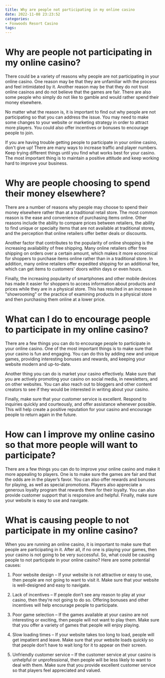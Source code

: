 ```yaml
---
title: Why are people not participating in my online casino
date: 2022-11-08 23:23:52
categories:
- Foxwoods Resort Casino
tags:
---
```



#  Why are people not participating in my online casino?

There could be a variety of reasons why people are not participating in your online casino. One reason may be that they are unfamiliar with the process and feel intimidated by it. Another reason may be that they do not trust online casinos and do not believe that the games are fair. There are also some people who simply do not like to gamble and would rather spend their money elsewhere.

No matter what the reason is, it is important to find out why people are not participating so that you can address the issue. You may need to make some changes to your website or marketing strategy in order to attract more players. You could also offer incentives or bonuses to encourage people to join.

If you are having trouble getting people to participate in your online casino, don't give up! There are many ways to increase traffic and player numbers. Keep trying different things until you find what works best for your casino. The most important thing is to maintain a positive attitude and keep working hard to improve your business.

#  Why are people choosing to spend their money elsewhere?

There are a number of reasons why people may choose to spend their money elsewhere rather than at a traditional retail store. The most common reason is the ease and convenience of purchasing items online. Other reasons include the ability to compare prices between retailers, the ability to find unique or specialty items that are not available at traditional stores, and the perception that online retailers offer better deals or discounts.

Another factor that contributes to the popularity of online shopping is the increasing availability of free shipping. Many online retailers offer free shipping on orders over a certain amount, which makes it more economical for shoppers to purchase items online rather than in a traditional store. In addition, many online retailers offer expedited shipping for an additional fee, which can get items to customers' doors within days or even hours.

Finally, the increasing popularity of smartphones and other mobile devices has made it easier for shoppers to access information about products and prices while they are in a physical store. This has resulted in an increase in "showrooming" or the practice of examining products in a physical store and then purchasing them online at a lower price.

#  What can I do to encourage people to participate in my online casino?

There are a few things you can do to encourage people to participate in your online casino. One of the most important things is to make sure that your casino is fun and engaging. You can do this by adding new and unique games, providing interesting bonuses and rewards, and keeping your website modern and up-to-date.

Another thing you can do is market your casino effectively. Make sure that you are actively promoting your casino on social media, in newsletters, and on other websites. You can also reach out to bloggers and other content creators to see if they would be interested in writing about your casino.

Finally, make sure that your customer service is excellent. Respond to inquiries quickly and courteously, and offer assistance whenever possible. This will help create a positive reputation for your casino and encourage people to return again in the future.

#  How can I improve my online casino so that more people will want to participate?

There are a few things you can do to improve your online casino and make it more appealing to players. One is to make sure the games are fair and that the odds are in the player’s favor. You can also offer rewards and bonuses for playing, as well as special promotions. Players also appreciate a generous loyalty program that rewards them for their loyalty. You can also provide customer support that is responsive and helpful. Finally, make sure your website is easy to use and navigate.

#  What is causing people to not participate in my online casino?

When you are running an online casino, it is important to make sure that people are participating in it. After all, if no one is playing your games, then your casino is not going to be very successful. So, what could be causing people to not participate in your online casino? Here are some potential causes:

1. Poor website design – If your website is not attractive or easy to use, then people are not going to want to visit it. Make sure that your website is well-designed and easy to navigate.

2. Lack of incentives – If people don’t see any reason to play at your casino, then they’re not going to do so. Offering bonuses and other incentives will help encourage people to participate.

3. Poor game selection – If the games available at your casino are not interesting or exciting, then people will not want to play them. Make sure that you offer a variety of games that people will enjoy playing.

4. Slow loading times – If your website takes too long to load, people will get impatient and leave. Make sure that your website loads quickly so that people don’t have to wait long for it to appear on their screen.

5. Unfriendly customer service – If the customer service at your casino is unhelpful or unprofessional, then people will be less likely to want to deal with them. Make sure that you provide excellent customer service so that players feel appreciated and valued.